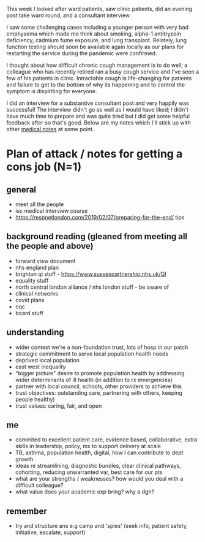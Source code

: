 This week I looked after ward patients, saw clinic patients, did an evening post take ward round, and a consultant interview.

I saw some challenging cases including a younger person with very bad emphysema which made me think about smoking, alpha-1 antitrypsin deficiency, cadmium fume exposure, and lung transplant. Relately, lung function testing should soon be available again
locally as our plans for restarting the service during the pandemic were confirmed. 

I thought about how difficult chronic cough management is to do well; a colleague who has recently retired ran a busy cough service and I've seen a few of his patients in clinic. Intractable cough is life-changing for patients and failure to get to the bottom of why its happening and to control the symptom is dispiriting for everyone. 

I did an interview for a substantive consultant post and very happily was successful! The interview didn't go as well as I would have liked; I didn't have much time to prepare and was quite tired but I did get some helpful feedback after so that's good. Below are my notes which I'll stick up with other [medical notes](http://carlreynolds.net/category/medicine.html) at some point. 

# Plan of attack / notes for getting a cons job (N=1)

## general

- meet all the people
- isc medical interview course
- https://respnetlondon.com/2019/02/07/preparing-for-the-end/ tips

## background reading (gleaned from meeting all the people and above)

- forward view document
- nhs england plan
- brighton qi stuff - https://www.sussexpartnership.nhs.uk/QI
- equality stuff
- north central london alliance / nhs london stuff - be aware of
- clinical networks
- covid plans
- cqc
- board stuff

## understanding

- wider context we're a non-foundation trust, lots of hosp in our patch
- strategic commitment to serve local population health needs
- deprived local population
- east west inequality
- "bigger picture" desire to promote population health by addressing wider determinants of ill health (in addition to rx emergencies)
- partner with local council, schools, other providers to achieve this
- trust objectives: outstanding care, partnering with others, keeping people healthy)
- trust values: caring, fair, and open

## me

- commited to excellent patient care, evidence based, collaborative, extra skills in leadership, policy, mx to support delivery at
scale
- TB, asthma, population health, digital, how I can contribute to dept growth
- ideas re streamlining, diagnostic bundles, clear clinical pathways, cohorting, reducing unwarranted var, best care for our pts
- what are your strengths / weaknesses? how would you deal with a difficult colleague?
- what value does your academic exp bring? why a dgh?

## remember
- try and structure ans e.g camp and 'spies' (seek info, patient safety, initiative, escalate, support)





